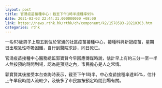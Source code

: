 ```yaml
---
layout: post
title: 官涌疫苗接種中心：截至下午1時半接種率95%
date: 2021-03-03 22:44:31.000000000 +08:00
link: https://news.rthk.hk/rthk/ch/component/k2/1578593-20210303.htm
categories: rthk
---
```


一名63歲男子上周五到位於官涌的社區疫苗接種中心，接種科興新冠疫苗，星期日出現急性呼吸困難，自行到醫院求診，同日死亡。

官涌疫苗接種中心醫務總監郭寶賢今早回應傳媒時說，估計早上有約三分一至一半人無按預約時間到場，認為是預期之內，市民擔心是人之常情。

郭寶賢其後接受本台查詢時表示，截至下午1時半，中心疫苗接種率達95%，估計上午早段時間人流較少，及後多了市民無按預定時間到場有關。
